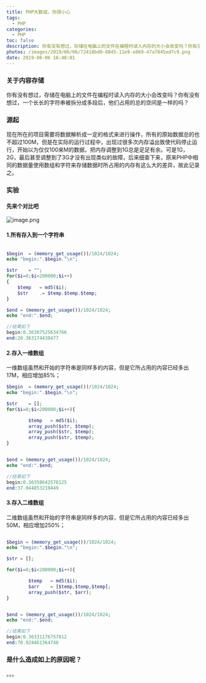 ```yaml
---
title: PHP大数组，你得小心
tags:
  - PHP
categories:
  - PHP
toc: false
description: 你有没有想过，存储在电脑上的文件在编程时读入内存的大小会改变吗？你有没有想过，一个长长的字符串被拆分成多段后，他们占用的总的空间是一样的吗？
photos: /images/2019/06/06/72418bd0-8845-11e9-a869-47a7845ed7c9.png
date: 2019-06-06 16:48:01
---
```


### 关于内容存储
你有没有想过，存储在电脑上的文件在编程时读入内存的大小会改变吗？你有没有想过，一个长长的字符串被拆分成多段后，他们占用的总的空间是一样的吗？

### 源起
现在所在的项目需要将数据解析成一定的格式来进行操作，所有的原始数据总的也不超过100M，但是在实际的运行过程中，出现过很多次内存溢出致使代码停止运行，开始以为仅仅100来M的数据，把内存调整到1G总是足足有余。可是1G，2G，最后甚至调整到了3G才没有出现类似的故障，后来细查下来，原来PHP中相同的数据量使用数组和字符来存储数据时所占用的内存有这么大的差异，故此记录之。

### 实验
#### 先来个对比吧
![image.png](/images/2019/06/06/72418bd0-8845-11e9-a869-47a7845ed7c9.png)
#### 1.所有存入到一个字符串
```php

$begin	= (memory_get_usage())/1024/1024;
echo "begin:".$begin."\n";

$str	= "";
for($i=0;$i<200000;$i++)
{
    $temp	= md5($i);
    $str	.= $temp.$temp.$temp;
}

$end = (memory_get_usage())/1024/1024;
echo "end:".$end;

//结果如下
begin:0.36307525634766
end:20.363174438477

```

#### 2.存入一维数组
一维数组虽然和开始的字符串是同样多的内容，但是它所占用的内容已经多出17M，相应增加85%；
```php
$begin	= (memory_get_usage())/1024/1024;
echo "begin:".$begin."\n";

$str	= [];
for($i=0;$i<200000;$i++){

	    $temp   = md5($i);
	    array_push($str, $temp);
	    array_push($str, $temp);
	    array_push($str, $temp);
}


$end = (memory_get_usage())/1024/1024;
echo "end:".$end;

//结果如下
begin:0.36358642578125
end:37.044853210449
```


#### 3.存入二维数组
二维数组虽然和开始的字符串是同样多的内容，但是它所占用的内容已经多出50M，相应增加250%；
```php

$begin = (memory_get_usage())/1024/1024;
echo "begin:".$begin."\n";

$str = [];

for($i=0;$i<200000;$i++){

	    $temp	= md5($i);
	    $arr	= [$temp,$temp,$temp];
	    array_push($str, $arr);
}


$end = (memory_get_usage())/1024/1024;
echo "end:".$end;

//结果如下
begin:0.36331176757812
end:70.924461364746

```
### 是什么造成如上的原因呢？
。。。